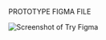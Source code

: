 PROTOTYPE FIGMA FILE

![Screenshot of Try Figma](https://github.com/user-attachments/assets/300dced1-66ab-46ee-b41b-d2e55b4fc5de)



